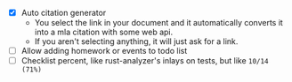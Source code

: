 - [x] Auto citation generator
  - You select the link in your document and it automatically converts it into a mla citation with some web api.
  - If you aren't selecting anything, it will just ask for a link.
- [ ] Allow adding homework or events to todo list
- [ ] Checklist percent, like rust-analyzer's inlays on tests, but like `10/14 (71%)`
